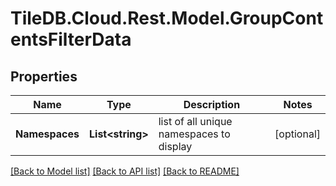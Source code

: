 
# TileDB.Cloud.Rest.Model.GroupContentsFilterData

## Properties

Name | Type | Description | Notes
------------ | ------------- | ------------- | -------------
**Namespaces** | **List&lt;string&gt;** | list of all unique namespaces to display | [optional] 

[[Back to Model list]](../README.md#documentation-for-models)
[[Back to API list]](../README.md#documentation-for-api-endpoints)
[[Back to README]](../README.md)

